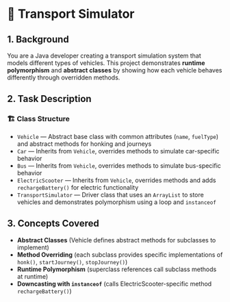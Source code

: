 # 🚗 Transport Simulator

## 1. Background  
You are a Java developer creating a transport simulation system that models different types of vehicles. This project demonstrates **runtime polymorphism** and **abstract classes** by showing how each vehicle behaves differently through overridden methods.

## 2. Task Description

### 🏗️ Class Structure

- `Vehicle` — Abstract base class with common attributes (`name`, `fuelType`) and abstract methods for honking and journeys
- `Car` — Inherits from `Vehicle`, overrides methods to simulate car-specific behavior
- `Bus` — Inherits from `Vehicle`, overrides methods to simulate bus-specific behavior
- `ElectricScooter` — Inherits from `Vehicle`, overrides methods and adds `rechargeBattery()` for electric functionality
- `TransportSimulator` — Driver class that uses an `ArrayList` to store vehicles and demonstrates polymorphism using a loop and `instanceof`

## 3. Concepts Covered

- **Abstract Classes** (Vehicle defines abstract methods for subclasses to implement)
- **Method Overriding** (each subclass provides specific implementations of `honk()`, `startJourney()`, `stopJourney()`)
- **Runtime Polymorphism** (superclass references call subclass methods at runtime)
- **Downcasting with `instanceof`** (calls ElectricScooter-specific method `rechargeBattery()`)